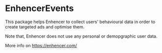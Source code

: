 # EnhencerEvents


This package helps Enhencer to collect users' behavioural data in order to create targeted ads and optimise them.

Note that, Enhencer does not use any personal or demopgraphic user data.

More info on https://enhencer.com/

